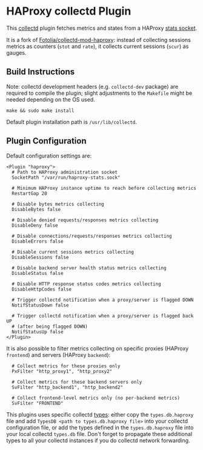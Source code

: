 # HAProxy collectd Plugin

This [collectd](0) plugin fetches metrics and states from a HAProxy [stats socket](1).

It is a fork of [Fotolia/collectd-mod-haproxy](2): instead of collecting sessions metrics as counters (`stot` and
`rate`), it collects current sessions (`scur`) as gauges.

## Build Instructions

Note: collectd development headers (e.g. `collectd-dev` package) are required to compile the plugin; slight adjustments
to the `Makefile` might be needed depending on the OS used.

```
make && sudo make install
```

Default plugin installation path is `/usr/lib/collectd`.

## Plugin Configuration

Default configuration settings are:

```
<Plugin "haproxy">
  # Path to HAProxy administration socket
  SocketPath "/var/run/haproxy-stats.sock"

  # Minimum HAProxy instance uptime to reach before collecting metrics
  RestartGap 20

  # Disable bytes metrics collecting
  DisableBytes false

  # Disable denied requests/responses metrics collecting
  DisableDeny false

  # Disable connections/requests/responses metrics collecting
  DisableErrors false

  # Disable current sessions metrics collecting
  DisableSessions false

  # Disable backend server health status metrics collecting
  DisableStatus false

  # Disable HTTP response status codes metrics collecting
  DisableHttpCodes false

  # Trigger collectd notification when a proxy/server is flagged DOWN
  NotifStatusDown false

  # Trigger collectd notification when a proxy/server is flagged back UP
  # (after being flagged DOWN)
  NotifStatusUp false
</Plugin>
```

It is also possible to filter metrics collecting on specific proxies (HAProxy `frontend`) and servers (HAProxy
`backend`):

```
  # Collect metrics for these proxies only
  PxFilter "http_proxy1", "http_proxy2"

  # Collect metrics for these backend servers only
  SvFilter "http_backend1", "http_backend2"

  # Collect frontend-level metrics only (no per-backend metrics)
  SvFilter "FRONTEND"
```

This plugins uses specific collectd [types](3): either copy the `types.db.haproxy` file and add `TypesDB <path to
types.db.haproxy file>` into your collectd configuration file, or add the types defined in the `types.db.haproxy` file
into your local collectd `types.db` file. Don't forget to propagate these additional types to all your collectd
instances if you do collectd network forwarding.

[0]: https://collectd.org/
[1]: http://cbonte.github.io/haproxy-dconv/configuration-1.5.html#3.1-stats%20socket
[2]: https://github.com/Fotolia/collectd-mod-haproxy
[3]: http://collectd.org/documentation/manpages/types.db.5.shtml
